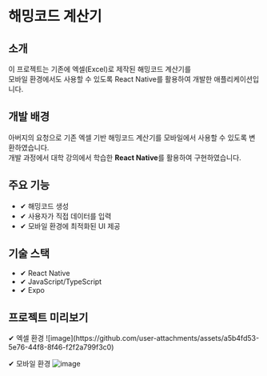 <h1>해밍코드 계산기</h1>

<h2>소개</h2>
이 프로젝트는 기존에 엑셀(Excel)로 제작된 해밍코드 계산기를 <br>
모바일 환경에서도 사용할 수 있도록 React Native를 활용하여 개발한 애플리케이션입니다.

<h2>개발 배경</h2>
아버지의 요청으로 기존 엑셀 기반 해밍코드 계산기를 모바일에서 사용할 수 있도록 변환하였습니다. <br>
개발 과정에서 대학 강의에서 학습한 <strong>React Native</strong>를 활용하여 구현하였습니다.

<h2>주요 기능</h2>
<ul>
<li>✔ 해밍코드 생성</li>
<li>✔ 사용자가 직접 데이터를 입력</li>
<li>✔ 모바일 환경에 최적화된 UI 제공</li>
</ul>
  
<h2>기술 스택</h2>
<ul>
<li>✔ React Native</li>
<li>✔ JavaScript/TypeScript</li>
<li>✔ Expo</li>
</ul>

<h2>프로젝트 미리보기</h2>
✔ 엑셀 환경
![image](https://github.com/user-attachments/assets/a5b4fd53-5e76-44f8-8f46-f2f2a799f3c0)

✔ 모바일 환경
![image](https://github.com/user-attachments/assets/67144808-c0ca-481f-a469-3510b06168f4)
